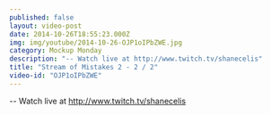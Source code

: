 ```yaml
---
published: false
layout: video-post
date: 2014-10-26T18:55:23.000Z
img: img/youtube/2014-10-26-OJP1oIPbZWE.jpg
category: Mockup Monday
description: "-- Watch live at http://www.twitch.tv/shanecelis"
title: "Stream of Mistakes 2 - 2 / 2"
video-id: "OJP1oIPbZWE"
---
```

-- Watch live at http://www.twitch.tv/shanecelis
